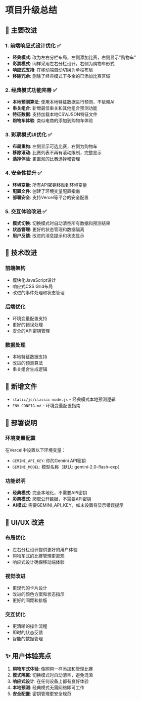 # 项目升级总结

## 🎯 主要改进

### 1. 前端响应式设计优化 ✅
- **经典模式**: 改为左右分栏布局，左侧添加比赛，右侧显示"购物车"
- **彩票模式**: 同样采用左右分栏设计，右侧为购物车形式
- **响应式支持**: 在移动端自动切换为单栏布局
- **移除冗余**: 删除了经典模式下多余的已添加比赛区域

### 2. 经典模式功能完善 ✅
- **本地预测算法**: 使用本地特征数据进行预测，不依赖AI
- **串关组合**: 新增最佳串关和其他组合预测功能
- **特征数据**: 支持加载本地CSV/JSON特征文件
- **购物车体验**: 类似电商的添加到购物车体验

### 3. 彩票模式UI优化 ✅
- **布局重构**: 左侧显示可选比赛，右侧为购物车
- **移除滚动**: 比赛列表不再有滚动限制，完整显示
- **选择体验**: 更直观的比赛选择和管理

### 4. 安全性提升 ✅
- **环境变量**: 所有API密钥移动到环境变量
- **配置文件**: 创建了环境变量配置指南
- **部署安全**: 支持Vercel等平台的安全配置

### 5. 交互体验改进 ✅
- **模式切换**: 切换模式时自动清空所有数据和预测结果
- **状态管理**: 更好的状态管理和数据隔离
- **用户反馈**: 改进的消息提示和状态显示

## 🔧 技术改进

### 前端架构
- 模块化JavaScript设计
- 响应式CSS Grid布局
- 改进的事件处理和状态管理

### 后端优化
- 环境变量配置支持
- 更好的错误处理
- 安全的API密钥管理

### 数据处理
- 本地特征数据支持
- 改进的预测算法
- 串关组合生成逻辑

## 📁 新增文件

- `static/js/classic-mode.js` - 经典模式本地预测逻辑
- `ENV_CONFIG.md` - 环境变量配置指南

## 🚀 部署说明

### 环境变量配置
在Vercel中设置以下环境变量：
- `GEMINI_API_KEY`: 你的Gemini API密钥
- `GEMINI_MODEL`: 模型名称（默认: gemini-2.0-flash-exp）

### 功能说明
- **经典模式**: 完全本地化，不需要API密钥
- **彩票模式**: 爬取公开数据，不需要API密钥  
- **AI模式**: 需要GEMINI_API_KEY，如未设置将显示错误提示

## 🎨 UI/UX 改进

### 布局优化
- 左右分栏设计提供更好的用户体验
- 购物车式的比赛管理更直观
- 响应式设计确保移动端体验

### 视觉改进
- 更现代的卡片设计
- 改进的颜色方案和状态指示
- 更好的间距和排版

### 交互优化
- 更清晰的操作流程
- 即时的状态反馈
- 智能的数据管理

## ✨ 用户体验亮点

1. **购物车式体验**: 像网购一样添加和管理比赛
2. **模式隔离**: 切换模式时自动清空，避免混淆
3. **响应式设计**: 在任何设备上都有良好体验
4. **本地预测**: 经典模式无需网络即可工作
5. **安全配置**: 密钥管理更安全规范

